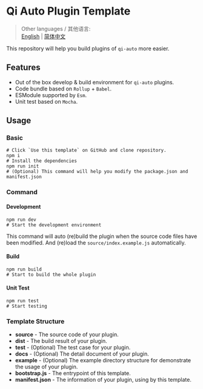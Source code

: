 # Qi Auto Plugin Template

> Other languages / 其他语言:  
> [English](./README.md) | [简体中文](./README.zh_CN.md)  

This repository will help you build plugins of `qi-auto` more easier.

## Features

- Out of the box develop & build environment for `qi-auto` plugins.
- Code bundle based on `Rollup` + `Babel`.
- ESModule supported by `Esm`.
- Unit test based on `Mocha`.

## Usage

### Basic

```
# Click `Use this template` on GitHub and clone repository.
npm i
# Install the dependencies
npm run init
# (Optional) This command will help you modify the package.json and manifest.json
```

### Command

#### Development

```
npm run dev
# Start the development environment
```

This command will auto (re)build the plugin when the source code files have been modified. And (re)load the `source/index.example.js` automatically.

#### Build

```
npm run build
# Start to build the whole plugin
```

#### Unit Test

```
npm run test
# Start testing
```

### Template Structure

<!-- - **common** - Usefull info and function for this template. -->
<!-- - **constructor** - `Rollup` config and operation of development and build. -->
- **source** - The source code of your plugin.
- **dist** - The build result of your plugin.
- **test** - (Optional) The test case for your plugin.
- **docs** - (Optional) The detail document of your plugin.
- **example** - (Optional) The example directory structure for demonstrate the usage of your plugin.
- **bootstrap.js** - The entrypoint of this template.
- **manifest.json** - The information of your plugin, using by this template.
